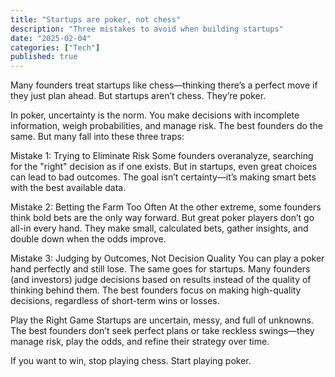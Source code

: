 ```yaml
---
title: "Startups are poker, not chess"
description: "Three mistakes to avoid when building startups"
date: "2025-02-04"
categories: ["Tech"]
published: true
---
```


Many founders treat startups like chess—thinking there’s a perfect move if they just plan ahead. But startups aren’t chess. They’re poker.

In poker, uncertainty is the norm. You make decisions with incomplete information, weigh probabilities, and manage risk. The best founders do the same. But many fall into these three traps:

Mistake 1: Trying to Eliminate Risk
Some founders overanalyze, searching for the "right" decision as if one exists. But in startups, even great choices can lead to bad outcomes. The goal isn’t certainty—it’s making smart bets with the best available data.

Mistake 2: Betting the Farm Too Often
At the other extreme, some founders think bold bets are the only way forward. But great poker players don’t go all-in every hand. They make small, calculated bets, gather insights, and double down when the odds improve.

Mistake 3: Judging by Outcomes, Not Decision Quality
You can play a poker hand perfectly and still lose. The same goes for startups. Many founders (and investors) judge decisions based on results instead of the quality of thinking behind them. The best founders focus on making high-quality decisions, regardless of short-term wins or losses.

Play the Right Game
Startups are uncertain, messy, and full of unknowns. The best founders don’t seek perfect plans or take reckless swings—they manage risk, play the odds, and refine their strategy over time.

If you want to win, stop playing chess. Start playing poker.
